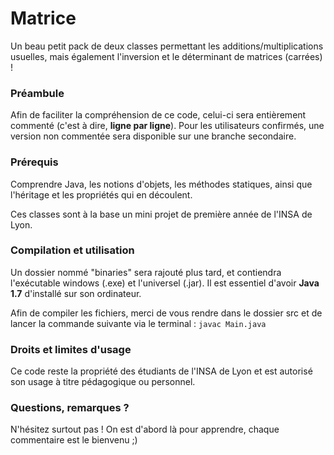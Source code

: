 # Matrice
Un beau petit pack de deux classes permettant les additions/multiplications usuelles, mais également l'inversion et le déterminant de matrices (carrées) !

### Préambule
Afin de faciliter la compréhension de ce code, celui-ci sera entièrement commenté (c'est à dire, **ligne par ligne**).
Pour les utilisateurs confirmés, une version non commentée sera disponible sur une branche secondaire.

### Prérequis
Comprendre Java, les notions d'objets, les méthodes statiques, ainsi que l'héritage et les propriétés qui en découlent.

Ces classes sont à la base un mini projet de première année de l'INSA de Lyon.

### Compilation et utilisation
Un dossier nommé "binaries" sera rajouté plus tard, et contiendra l'exécutable windows (.exe) et l'universel (.jar). Il est essentiel d'avoir **Java 1.7** d'installé sur son ordinateur.

Afin de compiler les fichiers, merci de vous rendre dans le dossier src et de lancer la commande suivante via le terminal : `javac Main.java`

### Droits et limites d'usage
Ce code reste la propriété des étudiants de l'INSA de Lyon et est autorisé son usage à titre pédagogique ou personnel.

### Questions, remarques ?
N'hésitez surtout pas ! On est d'abord là pour apprendre, chaque commentaire est le bienvenu ;)
